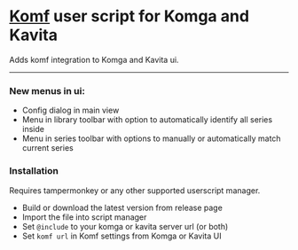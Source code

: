 # [Komf](https://github.com/Snd-R/komf) user script for Komga and Kavita

Adds komf integration to Komga and Kavita ui.

---

### New menus in ui:

- Config dialog in main view
- Menu in library toolbar with option to automatically identify all series inside
- Menu in series toolbar with options to manually or automatically match current series

### Installation

Requires tampermonkey or any other supported userscript manager.

- Build or download the latest version from release page
- Import the file into script manager
- Set `@include`  to your komga or kavita server url (or both)
- Set `komf url` in Komf settings from Komga or Kavita UI
